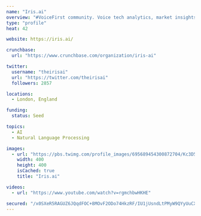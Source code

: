 ```yaml
---
name: "Iris.ai"
overview: "#VoiceFirst community. Voice tech analytics, market insights, and business uses. Powered by Just AI Curated stories on #Conversational AI – https://t.co/qXS4CRgikG"
type: "profile"
heat: 42

website: https://iris.ai/

crunchbase:
  url: "https://www.crunchbase.com/organization/iris-ai"

twitter:
  username: "theirisai"
  url: "https://twitter.com/theirisai"
  followers: 2857

locations:
  - London, England

funding:
  status: Seed

topics:
  - AI
  - Natural Language Processing

images:
  - url: "https://pbs.twimg.com/profile_images/695689454300872704/Kc3D5Y6I_400x400.jpg"
    width: 400
    height: 400
    isCached: true
    title: "Iris.ai"

videos:
  - url: "https://www.youtube.com/watch?v=rgmchbwHKHE"

secured: "/x0SXeR5RAGUZ6JQqdFOC+8MOvF2ODo74HkzRF/IU1jUsndLtPMyW9QYyUuCXq7x4DN8+Ra21QLhwgLbE1y/MWJoS6EmPN5zuLqq+Mg8nFs3D6zv34U3MmHIruvcLnBI50h8JZhVEPAR5X6QyNOJDUXLfHBXnC7wOM4G0q6USeCfKhFo0hM2hxM5JWnpjJX5SKAEYPlHCAxXmceVA2WDDTyAOtPjoqrlqVPdVTFZHHfhHukmAZU9H6nqOfyQKTbdjMJZkDSFqhqQzOOEh1KVwcPQP+F1LwfN8QbMB8HwIsYH+gAlKt1CStcE6oer8uiRC5EFlxfwB0Qa9CuRTsS2eQqMQ/z335xZXupAAjbZNnSi5RCV2NNRDU7qQOOM5OXp;R7ogmJQteJQNvIsX5E+QtA=="
---
```


